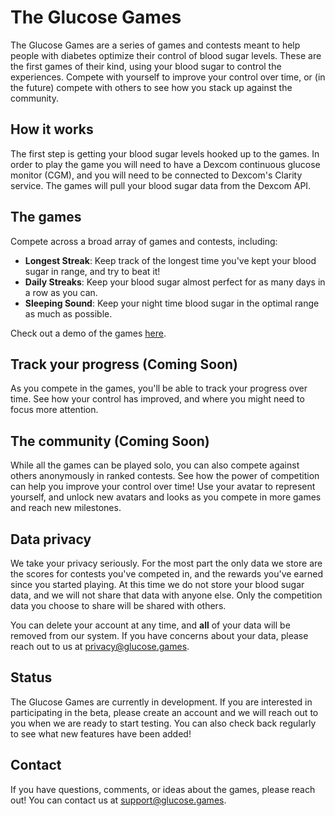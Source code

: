 # The Glucose Games

The Glucose Games are a series of games and contests meant to help people with diabetes optimize their control of blood sugar levels.
These are the first games of their kind, using your blood sugar to control the experiences.
Compete with yourself to improve your control over time, or (in the future) compete with others to see how you stack up against the community.

## How it works

The first step is getting your blood sugar levels hooked up to the games. 
In order to play the game you will need to have a Dexcom continuous glucose monitor (CGM), and you will need to be connected to Dexcom's Clarity service.
The games will pull your blood sugar data from the Dexcom API.

## The games

Compete across a broad array of games and contests, including:

- **Longest Streak**: Keep track of the longest time you've kept your blood sugar in range, and try to beat it!
- **Daily Streaks**: Keep your blood sugar almost perfect for as many days in a row as you can.
- **Sleeping Sound**: Keep your night time blood sugar in the optimal range as much as possible.

Check out a demo of the games [here](/demo).

## Track your progress (Coming Soon)

As you compete in the games, you'll be able to track your progress over time.
See how your control has improved, and where you might need to focus more attention.

## The community (Coming Soon)

While all the games can be played solo, you can also compete against others anonymously in ranked contests.
See how the power of competition can help you improve your control over time!
Use your avatar to represent yourself, and unlock new avatars and looks as you compete in more games and reach new milestones.

## Data privacy

We take your privacy seriously.
For the most part the only data we store are the scores for contests you've competed in, and the rewards you've earned since you started playing.
At this time we do not store your blood sugar data, and we will not share that data with anyone else.
Only the competition data you choose to share will be shared with others.

You can delete your account at any time, and **all** of your data will be removed from our system.
If you have concerns about your data, please reach out to us at [privacy@glucose.games](mailto:privacy@glucose.games).

## Status

The Glucose Games are currently in development.
If you are interested in participating in the beta, please create an account and we will reach out to you when we are ready to start testing.
You can also check back regularly to see what new features have been added!

## Contact

If you have questions, comments, or ideas about the games, please reach out!
You can contact us at [support@glucose.games](mailto:owner@glucose.games).

